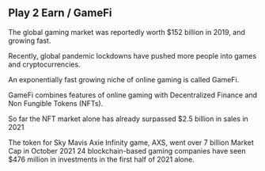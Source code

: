 ## Play 2 Earn / GameFi

The global gaming market was reportedly worth $152 billion in 2019, and growing fast.

Recently, global pandemic lockdowns have pushed more people into games and cryptocurrencies.

An exponentially fast growing niche of online gaming is called GameFi.

GameFi combines features of online gaming with Decentralized Finance and Non Fungible Tokens (NFTs).

So far the NFT market alone has already surpassed $2.5 billion in sales in 2021 

The token for Sky Mavis Axie Infinity game,  AXS, went over 7 billion Market Cap in October 2021
24 blockchain-based gaming companies have seen $476 million in investments in the first half of 2021 alone. 

